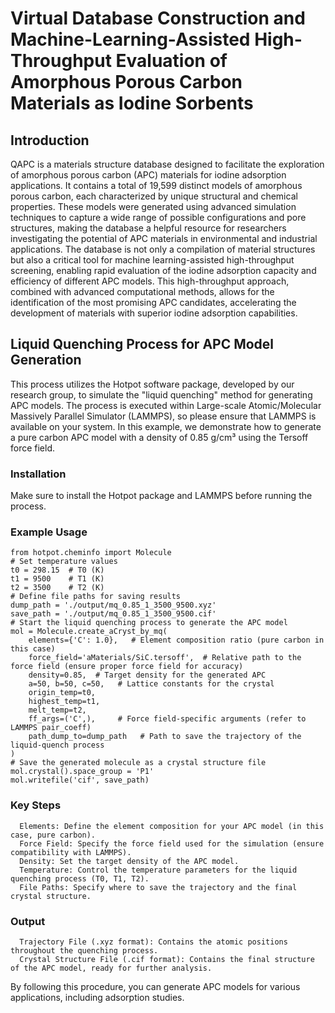 # Virtual Database Construction and Machine-Learning-Assisted High-Throughput Evaluation of Amorphous Porous Carbon Materials as Iodine Sorbents
## Introduction
QAPC is a materials structure database designed to facilitate the exploration of amorphous porous carbon (APC) materials for iodine adsorption applications. It contains a total of 19,599 distinct models of amorphous porous carbon, each characterized by unique structural and chemical properties. These models were generated using advanced simulation techniques to capture a wide range of possible configurations and pore structures, making the database a helpful resource for researchers investigating the potential of APC materials in environmental and industrial applications. The database is not only a compilation of material structures but also a critical tool for machine learning-assisted high-throughput screening, enabling rapid evaluation of the iodine adsorption capacity and efficiency of different APC models. This high-throughput approach, combined with advanced computational methods, allows for the identification of the most promising APC candidates, accelerating the development of materials with superior iodine adsorption capabilities.
## Liquid Quenching Process for APC Model Generation
This process utilizes the Hotpot software package, developed by our research group, to simulate the "liquid quenching" method for generating APC models. The process is executed within Large-scale Atomic/Molecular Massively Parallel Simulator (LAMMPS), so please ensure that LAMMPS is available on your system. In this example, we demonstrate how to generate a pure carbon APC model with a density of 0.85 g/cm³ using the Tersoff force field.
### Installation
Make sure to install the Hotpot package and LAMMPS before running the process.
### Example Usage
```
from hotpot.cheminfo import Molecule
# Set temperature values
t0 = 298.15  # T0 (K)
t1 = 9500    # T1 (K)
t2 = 3500    # T2 (K)
# Define file paths for saving results
dump_path = './output/mq_0.85_1_3500_9500.xyz'
save_path = './output/mq_0.85_1_3500_9500.cif'
# Start the liquid quenching process to generate the APC model
mol = Molecule.create_aCryst_by_mq(
    elements={'C': 1.0},   # Element composition ratio (pure carbon in this case)
    force_field='aMaterials/SiC.tersoff',  # Relative path to the force field (ensure proper force field for accuracy)
    density=0.85,  # Target density for the generated APC
    a=50, b=50, c=50,   # Lattice constants for the crystal
    origin_temp=t0,
    highest_temp=t1,
    melt_temp=t2,
    ff_args=('C',),     # Force field-specific arguments (refer to LAMMPS pair_coeff)
    path_dump_to=dump_path   # Path to save the trajectory of the liquid-quench process
)
# Save the generated molecule as a crystal structure file
mol.crystal().space_group = 'P1'
mol.writefile('cif', save_path)
```
### Key Steps
      Elements: Define the element composition for your APC model (in this case, pure carbon).
      Force Field: Specify the force field used for the simulation (ensure compatibility with LAMMPS).
      Density: Set the target density of the APC model.
      Temperature: Control the temperature parameters for the liquid quenching process (T0, T1, T2).
      File Paths: Specify where to save the trajectory and the final crystal structure.
### Output
      Trajectory File (.xyz format): Contains the atomic positions throughout the quenching process.
      Crystal Structure File (.cif format): Contains the final structure of the APC model, ready for further analysis.
By following this procedure, you can generate APC models for various applications, including adsorption studies.
